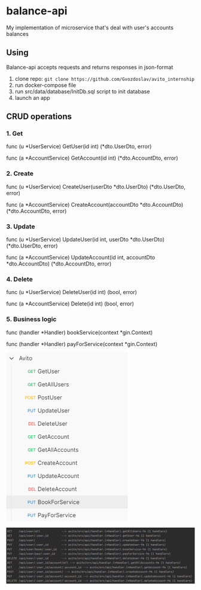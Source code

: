 # balance-api
My implementation of microservice that's deal with user's accounts balances
## Using
Balance-api accepts requests and returns responses in json-format

1. clone repo:
   `git clone https://github.com/Gvozdoslav/avito_internship`
2. run docker-compose file
3. run src/data/database/InitDb.sql script to init database
4. launch an app

## CRUD operations
### 1. Get
func (u *UserService) GetUser(id int) (*dto.UserDto, error)

func (a *AccountService) GetAccount(id int) (*dto.AccountDto, error) 

### 2. Create
func (u *UserService) CreateUser(userDto *dto.UserDto) (*dto.UserDto, error) 

func (a *AccountService) CreateAccount(accountDto *dto.AccountDto) (*dto.AccountDto, error)

### 3. Update
func (u *UserService) UpdateUser(id int, userDto *dto.UserDto) (*dto.UserDto, error)

func (a *AccountService) UpdateAccount(id int, accountDto *dto.AccountDto) (*dto.AccountDto, error)

### 4. Delete
func (u *UserService) DeleteUser(id int) (bool, error)

func (a *AccountService) Delete(id int) (bool, error)

### 5. Business logic
func (handler *Handler) bookService(context *gin.Context)

func (handler *Handler) payForService(context *gin.Context)


![Requests](src/images/Requests.png)


![Routings](src/images/Routings.png)
